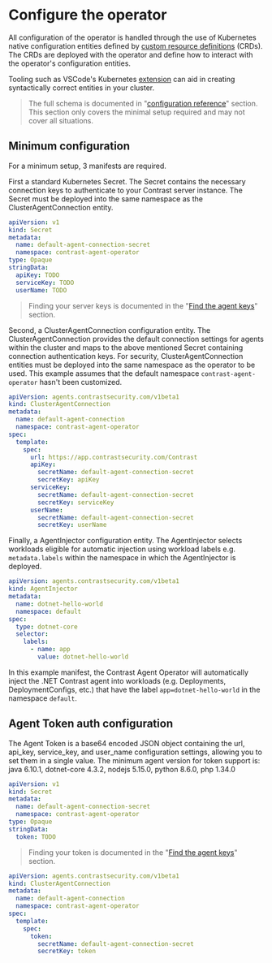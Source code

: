 # Configure the operator

All configuration of the operator is handled through the use of Kubernetes native configuration entities defined by [custom resource definitions](https://kubernetes.io/docs/concepts/extend-kubernetes/api-extension/custom-resources/) (CRDs). The CRDs are deployed with the operator and define how to interact with the operator's configuration entities.

Tooling such as VSCode's Kubernetes [extension](https://code.visualstudio.com/docs/azure/kubernetes) can aid in creating syntactically correct entities in your cluster.

> The full schema is documented in "[configuration reference](../03-configuration-reference.md)" section. This section only covers the minimal setup required and may not cover all situations.

## Minimum configuration

For a minimum setup, 3 manifests are required.

First a standard Kubernetes Secret. The Secret contains the necessary connection keys to authenticate to your Contrast server instance. The Secret must be deployed into the same namespace as the ClusterAgentConnection entity.

```yaml
apiVersion: v1
kind: Secret
metadata:
  name: default-agent-connection-secret
  namespace: contrast-agent-operator
type: Opaque
stringData:
  apiKey: TODO
  serviceKey: TODO
  userName: TODO
```

> Finding your server keys is documented in the "[Find the agent keys](https://docs.contrastsecurity.com/en/find-the-agent-keys.html)" section.

Second, a ClusterAgentConnection configuration entity. The ClusterAgentConnection provides the default connection settings for agents within the cluster and maps to the above mentioned Secret containing connection authentication keys. For security, ClusterAgentConnection entities must be deployed into the same namespace as the operator to be used. This example assumes that the default namespace `contrast-agent-operator` hasn't been customized.

```yaml
apiVersion: agents.contrastsecurity.com/v1beta1
kind: ClusterAgentConnection
metadata:
  name: default-agent-connection
  namespace: contrast-agent-operator
spec:
  template:
    spec:
      url: https://app.contrastsecurity.com/Contrast
      apiKey:
        secretName: default-agent-connection-secret
        secretKey: apiKey
      serviceKey:
        secretName: default-agent-connection-secret
        secretKey: serviceKey
      userName:
        secretName: default-agent-connection-secret
        secretKey: userName
```

Finally, a AgentInjector configuration entity. The AgentInjector selects workloads eligible for automatic injection using workload labels e.g. `metadata.labels` within the namespace in which the AgentInjector is deployed.

```yaml
apiVersion: agents.contrastsecurity.com/v1beta1
kind: AgentInjector
metadata:
  name: dotnet-hello-world
  namespace: default
spec:
  type: dotnet-core
  selector:
    labels:
      - name: app
        value: dotnet-hello-world
```

In this example manifest, the Contrast Agent Operator will automatically inject the .NET Contrast agent into workloads (e.g. Deployments, DeploymentConfigs, etc.) that have the label `app=dotnet-hello-world` in the namespace `default`.


## Agent Token auth configuration

The Agent Token is a base64 encoded JSON object containing the url, api_key, service_key, and user_name configuration settings, allowing you to set them in a single value. The minimum agent version for token support is: java 6.10.1, dotnet-core 4.3.2, nodejs 5.15.0, python 8.6.0, php 1.34.0


```yaml
apiVersion: v1
kind: Secret
metadata:
  name: default-agent-connection-secret
  namespace: contrast-agent-operator
type: Opaque
stringData:
  token: TODO
```

> Finding your token is documented in the "[Find the agent keys](https://docs.contrastsecurity.com/en/find-the-agent-keys.html)" section.

```yaml
apiVersion: agents.contrastsecurity.com/v1beta1
kind: ClusterAgentConnection
metadata:
  name: default-agent-connection
  namespace: contrast-agent-operator
spec:
  template:
    spec:
      token:
        secretName: default-agent-connection-secret
        secretKey: token
```
